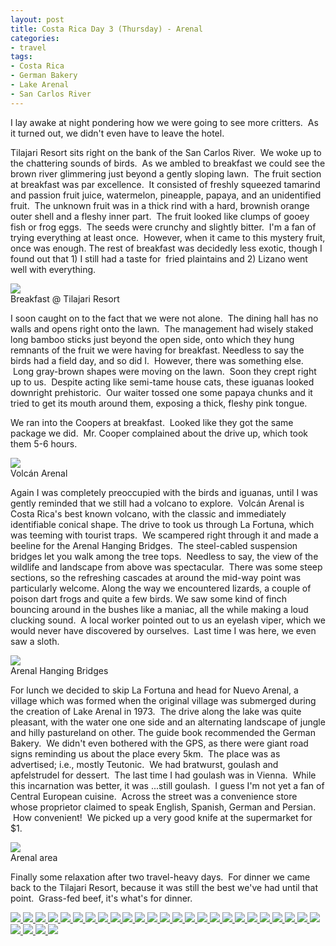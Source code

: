```yaml
---
layout: post
title: Costa Rica Day 3 (Thursday) - Arenal
categories:
- travel
tags:
- Costa Rica
- German Bakery
- Lake Arenal
- San Carlos River
---
```

I lay awake at night pondering how we were going to see more critters.  As it turned out, we didn't even have to leave the hotel.

Tilajari Resort sits right on the bank of the San Carlos River.  We woke up to the chattering sounds of birds.  As we ambled to breakfast we could see the brown river glimmering just beyond a gently sloping lawn.  The fruit section at breakfast was par excellence.  It consisted of freshly squeezed tamarind and passion fruit juice, watermelon, pineapple, papaya, and an unidentified fruit.  The unknown fruit was in a thick rind with a hard, brownish orange outer shell and a fleshy inner part.  The fruit looked like clumps of gooey fish or frog eggs.  The seeds were crunchy and slightly bitter.  I'm a fan of trying everything at least once.  However, when it came to this mystery fruit, once was enough. The rest of breakfast was decidedly less exotic, though I found out that 1) I still had a taste for  fried plaintains and 2) Lizano went well with everything.

<img src="https://dl.dropboxusercontent.com/u/52804626/costa-rica-3/DSC_0560.jpg" />
<figcaption>Breakfast @ Tilajari Resort</figcaption>

I soon caught on to the fact that we were not alone.  The dining hall has no walls and opens right onto the lawn.  The management had wisely staked long bamboo sticks just beyond the open side, onto which they hung remnants of the fruit we were having for breakfast. Needless to say the birds had a field day, and so did I.  However, there was something else.  Long gray-brown shapes were moving on the lawn.  Soon they crept right up to us.  Despite acting like semi-tame house cats, these iguanas looked downright prehistoric.  Our waiter tossed one some papaya chunks and it tried to get its mouth around them, exposing a thick, fleshy pink tongue.

We ran into the Coopers at breakfast.  Looked like they got the same package we did.  Mr. Cooper complained about the drive up, which took them 5-6 hours.

<img src="https://dl.dropboxusercontent.com/u/52804626/costa-rica-3/DSC_0598.jpg" />
<figcaption>Volcán Arenal</figcaption>

Again I was completely preoccupied with the birds and iguanas, until I was gently reminded that we still had a volcano to explore.  Volcán Arenal is Costa Rica's best known volcano, with the classic and immediately identifiable conical shape. The drive to took us through La Fortuna, which was teeming with tourist traps.  We scampered right through it and made a beeline for the Arenal Hanging Bridges.  The steel-cabled suspension bridges let you walk among the tree tops.  Needless to say, the view of the wildlife and landscape from above was spectacular.  There was some steep sections, so the refreshing cascades at around the mid-way point was particularly welcome. Along the way we encountered lizards, a couple of poison dart frogs and quite a few birds. We saw some kind of finch bouncing around in the bushes like a maniac, all the while making a loud clucking sound.  A local worker pointed out to us an eyelash viper, which we would never have discovered by ourselves.  Last time I was here, we even saw a sloth.

<img src="https://dl.dropboxusercontent.com/u/52804626/costa-rica-3/DSC_0638.jpg" />
<figcaption>Arenal Hanging Bridges</figcaption>

For lunch we decided to skip La Fortuna and head for Nuevo Arenal, a village which was formed when the original village was submerged during the creation of Lake Arenal in 1973.  The drive along the lake was quite pleasant, with the water one one side and an alternating landscape of jungle and hilly pastureland on other. The guide book recommended the German Bakery.  We didn't even bothered with the GPS, as there were giant road signs reminding us about the place every 5km.  The place was as advertised; i.e., mostly Teutonic.  We had bratwurst, goulash and apfelstrudel for dessert.  The last time I had goulash was in Vienna.  While this incarnation was better, it was ...still goulash.  I guess I'm not yet a fan of Central European cuisine.  Across the street was a convenience store whose proprietor claimed to speak English, Spanish, German and Persian.  How convenient!  We picked up a very good knife at the supermarket for $1.

<img src="https://dl.dropboxusercontent.com/u/52804626/costa-rica-3/costa-rica-3-map.jpg" />
<figcaption>Arenal area</figcaption>

Finally some relaxation after two travel-heavy days.  For dinner we came back to the Tilajari Resort, because it was still the best we've had until that point.  Grass-fed beef, it's what's for dinner.

<!-- Darkbox -->
<div class="darkbox">
<a href="https://dl.dropboxusercontent.com/u/52804626/costa-rica-3/dsc_0427.jpg" data-darkbox="costa-rica-3">
  <img src="https://dl.dropboxusercontent.com/u/52804626/costa-rica-3/thumbs/dsc_0427.jpg" />
</a>
<a href="https://dl.dropboxusercontent.com/u/52804626/costa-rica-3/dsc_0462.jpg" data-darkbox="costa-rica-3">
  <img src="https://dl.dropboxusercontent.com/u/52804626/costa-rica-3/thumbs/dsc_0462.jpg" />
</a>
<a href="https://dl.dropboxusercontent.com/u/52804626/costa-rica-3/dsc_0472.jpg" data-darkbox="costa-rica-3">
  <img src="https://dl.dropboxusercontent.com/u/52804626/costa-rica-3/thumbs/dsc_0472.jpg" />
</a>
<a href="https://dl.dropboxusercontent.com/u/52804626/costa-rica-3/dsc_0502.jpg" data-darkbox="costa-rica-3">
  <img src="https://dl.dropboxusercontent.com/u/52804626/costa-rica-3/thumbs/dsc_0502.jpg" />
</a>
<a href="https://dl.dropboxusercontent.com/u/52804626/costa-rica-3/dsc_0511.jpg" data-darkbox="costa-rica-3">
  <img src="https://dl.dropboxusercontent.com/u/52804626/costa-rica-3/thumbs/dsc_0511.jpg" />
</a>
<a href="https://dl.dropboxusercontent.com/u/52804626/costa-rica-3/dsc_0519.jpg" data-darkbox="costa-rica-3">
  <img src="https://dl.dropboxusercontent.com/u/52804626/costa-rica-3/thumbs/dsc_0519.jpg" />
</a>
<a href="https://dl.dropboxusercontent.com/u/52804626/costa-rica-3/dsc_0547.jpg" data-darkbox="costa-rica-3">
  <img src="https://dl.dropboxusercontent.com/u/52804626/costa-rica-3/thumbs/dsc_0547.jpg" />
</a>
<a href="https://dl.dropboxusercontent.com/u/52804626/costa-rica-3/dsc_0549.jpg" data-darkbox="costa-rica-3">
  <img src="https://dl.dropboxusercontent.com/u/52804626/costa-rica-3/thumbs/dsc_0549.jpg" />
</a>
<a href="https://dl.dropboxusercontent.com/u/52804626/costa-rica-3/dsc_0555.jpg" data-darkbox="costa-rica-3">
  <img src="https://dl.dropboxusercontent.com/u/52804626/costa-rica-3/thumbs/dsc_0555.jpg" />
</a>
<a href="https://dl.dropboxusercontent.com/u/52804626/costa-rica-3/dsc_0560.jpg" data-darkbox="costa-rica-3">
  <img src="https://dl.dropboxusercontent.com/u/52804626/costa-rica-3/thumbs/dsc_0560.jpg" />
</a>
<a href="https://dl.dropboxusercontent.com/u/52804626/costa-rica-3/dsc_0572.jpg" data-darkbox="costa-rica-3">
  <img src="https://dl.dropboxusercontent.com/u/52804626/costa-rica-3/thumbs/dsc_0572.jpg" />
</a>
<a href="https://dl.dropboxusercontent.com/u/52804626/costa-rica-3/dsc_0576.jpg" data-darkbox="costa-rica-3">
  <img src="https://dl.dropboxusercontent.com/u/52804626/costa-rica-3/thumbs/dsc_0576.jpg" />
</a>
<a href="https://dl.dropboxusercontent.com/u/52804626/costa-rica-3/dsc_0587.jpg" data-darkbox="costa-rica-3">
  <img src="https://dl.dropboxusercontent.com/u/52804626/costa-rica-3/thumbs/dsc_0587.jpg" />
</a>
<a href="https://dl.dropboxusercontent.com/u/52804626/costa-rica-3/dsc_0598.jpg" data-darkbox="costa-rica-3">
  <img src="https://dl.dropboxusercontent.com/u/52804626/costa-rica-3/thumbs/dsc_0598.jpg" />
</a>
<a href="https://dl.dropboxusercontent.com/u/52804626/costa-rica-3/dsc_0638.jpg" data-darkbox="costa-rica-3">
  <img src="https://dl.dropboxusercontent.com/u/52804626/costa-rica-3/thumbs/dsc_0638.jpg" />
</a>
<a href="https://dl.dropboxusercontent.com/u/52804626/costa-rica-3/dsc_0639.jpg" data-darkbox="costa-rica-3">
  <img src="https://dl.dropboxusercontent.com/u/52804626/costa-rica-3/thumbs/dsc_0639.jpg" />
</a>
<a href="https://dl.dropboxusercontent.com/u/52804626/costa-rica-3/dsc_0642.jpg" data-darkbox="costa-rica-3">
  <img src="https://dl.dropboxusercontent.com/u/52804626/costa-rica-3/thumbs/dsc_0642.jpg" />
</a>
<a href="https://dl.dropboxusercontent.com/u/52804626/costa-rica-3/dsc_0644.jpg" data-darkbox="costa-rica-3">
  <img src="https://dl.dropboxusercontent.com/u/52804626/costa-rica-3/thumbs/dsc_0644.jpg" />
</a>
<a href="https://dl.dropboxusercontent.com/u/52804626/costa-rica-3/dsc_0664.jpg" data-darkbox="costa-rica-3">
  <img src="https://dl.dropboxusercontent.com/u/52804626/costa-rica-3/thumbs/dsc_0664.jpg" />
</a>
<a href="https://dl.dropboxusercontent.com/u/52804626/costa-rica-3/dsc_0671.jpg" data-darkbox="costa-rica-3">
  <img src="https://dl.dropboxusercontent.com/u/52804626/costa-rica-3/thumbs/dsc_0671.jpg" />
</a>
<a href="https://dl.dropboxusercontent.com/u/52804626/costa-rica-3/dsc_0676.jpg" data-darkbox="costa-rica-3">
  <img src="https://dl.dropboxusercontent.com/u/52804626/costa-rica-3/thumbs/dsc_0676.jpg" />
</a>
<a href="https://dl.dropboxusercontent.com/u/52804626/costa-rica-3/dsc_0688.jpg" data-darkbox="costa-rica-3">
  <img src="https://dl.dropboxusercontent.com/u/52804626/costa-rica-3/thumbs/dsc_0688.jpg" />
</a>
<a href="https://dl.dropboxusercontent.com/u/52804626/costa-rica-3/dsc_0692.jpg" data-darkbox="costa-rica-3">
  <img src="https://dl.dropboxusercontent.com/u/52804626/costa-rica-3/thumbs/dsc_0692.jpg" />
</a>
<a href="https://dl.dropboxusercontent.com/u/52804626/costa-rica-3/dsc_0696.jpg" data-darkbox="costa-rica-3">
  <img src="https://dl.dropboxusercontent.com/u/52804626/costa-rica-3/thumbs/dsc_0696.jpg" />
</a>
<a href="https://dl.dropboxusercontent.com/u/52804626/costa-rica-3/dsc_0703.jpg" data-darkbox="costa-rica-3">
  <img src="https://dl.dropboxusercontent.com/u/52804626/costa-rica-3/thumbs/dsc_0703.jpg" />
</a>
<a href="https://dl.dropboxusercontent.com/u/52804626/costa-rica-3/dsc_0730.jpg" data-darkbox="costa-rica-3">
  <img src="https://dl.dropboxusercontent.com/u/52804626/costa-rica-3/thumbs/dsc_0730.jpg" />
</a>
<a href="https://dl.dropboxusercontent.com/u/52804626/costa-rica-3/dsc_0734.jpg" data-darkbox="costa-rica-3">
  <img src="https://dl.dropboxusercontent.com/u/52804626/costa-rica-3/thumbs/dsc_0734.jpg" />
</a>
<a href="https://dl.dropboxusercontent.com/u/52804626/costa-rica-3/dsc_0741.jpg" data-darkbox="costa-rica-3">
  <img src="https://dl.dropboxusercontent.com/u/52804626/costa-rica-3/thumbs/dsc_0741.jpg" />
</a>
<a href="https://dl.dropboxusercontent.com/u/52804626/costa-rica-3/dsc_0767.jpg" data-darkbox="costa-rica-3">
  <img src="https://dl.dropboxusercontent.com/u/52804626/costa-rica-3/thumbs/dsc_0767.jpg" />
</a>

</div>
<!-- End darkbox -->